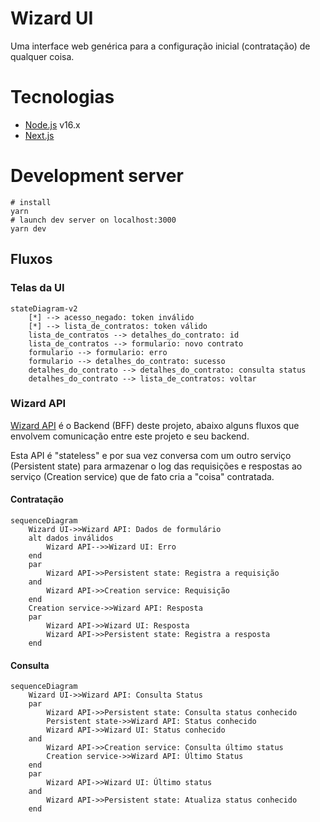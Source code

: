 # Wizard UI

Uma interface web genérica para a configuração inicial (contratação) de qualquer coisa.

# Tecnologias

- [Node.js](https://nodejs.org/) v16.x
- [Next.js](https://nextjs.org/)

# Development server

```
# install
yarn
# launch dev server on localhost:3000
yarn dev
```

## Fluxos

### Telas da UI

```mermaid
stateDiagram-v2
    [*] --> acesso_negado: token inválido
    [*] --> lista_de_contratos: token válido
    lista_de_contratos --> detalhes_do_contrato: id
    lista_de_contratos --> formulario: novo contrato
    formulario --> formulario: erro
    formulario --> detalhes_do_contrato: sucesso
    detalhes_do_contrato --> detalhes_do_contrato: consulta status
    detalhes_do_contrato --> lista_de_contratos: voltar
```

### Wizard API

[Wizard API](https://github.com/jaxyendy/wizard-ui) é o Backend (BFF) deste projeto, abaixo alguns
fluxos que envolvem comunicação entre este projeto e seu backend.

Esta API é "stateless" e por sua vez conversa com um outro serviço (Persistent state) para
armazenar o log das requisições e respostas ao serviço (Creation service) que de fato cria a "coisa" 
contratada.

#### Contratação

```mermaid
sequenceDiagram
    Wizard UI->>Wizard API: Dados de formulário
    alt dados inválidos
        Wizard API-->>Wizard UI: Erro
    end
    par
        Wizard API->>Persistent state: Registra a requisição
    and
        Wizard API->>Creation service: Requisição
    end
    Creation service->>Wizard API: Resposta
    par
        Wizard API->>Wizard UI: Resposta
        Wizard API->>Persistent state: Registra a resposta
    end
```

#### Consulta

```mermaid
sequenceDiagram
    Wizard UI->>Wizard API: Consulta Status
    par
        Wizard API->>Persistent state: Consulta status conhecido
        Persistent state->>Wizard API: Status conhecido
        Wizard API->>Wizard UI: Status conhecido
    and
        Wizard API->>Creation service: Consulta último status
        Creation service->>Wizard API: Último Status
    end
    par
        Wizard API->>Wizard UI: Último status
    and
        Wizard API->>Persistent state: Atualiza status conhecido
    end
```

